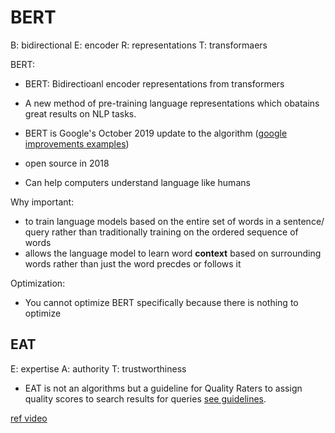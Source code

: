 # BERT

B: bidirectional
E: encoder
R: representations
T: transformaers

BERT: 
- BERT: Bidirectioanl encoder representations from transformers
- A new method of pre-training language representations which obatains great results on NLP tasks.
- BERT is Google's October 2019 update to the algorithm
([google improvements examples](https://blog.google/products/search/search-language-understanding-bert))
- open source in 2018

- Can help computers understand language like humans

Why important:
- to train language models based on the entire set of words in a sentence/ query rather than traditionally training on the ordered sequence of words
- allows the language model to learn word **context** based on surrounding words rather than just the word precdes or follows it


Optimization:
- You cannot optimize BERT specifically because there is nothing to optimize

## EAT

E: expertise
A: authority
T: trustworthiness

- EAT is not an algorithms but a guideline for Quality Raters to assign quality scores to search results for queries [see guidelines](https://static.googleusercontent.com/media/guidelines.raterhub.com/en//searchqualityevaluatorguidelines.pdf).




[ref video](https://www.youtube.com/watch?v=9zvsnzgHiWM)
